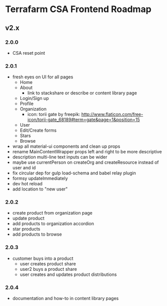 # Terrafarm CSA Frontend Roadmap

## v2.x

### 2.0.0

- CSA reset point

### 2.0.1

- fresh eyes on UI for all pages
  - Home
  - About
    - link to stackshare or describe or content library page
  - Login/Sign up
  - Profile
  - Organization
    - icon: torii gate by freepik: http://www.flaticon.com/free-icon/torii-gate_68189#term=gate&page=1&position=15
  - User
  - Edit/Create forms
  - Stars
  - Browse
- wrap all material-ui components and clean up props
- rename MainContentWrapper props left and right to be more descriptive
- description multi-line text inputs can be wider
- maybe use currentPerson on createOrg and createResource instead of user and id
- fix circular dep for gulp load-schema and babel relay plugin
- formsy updateImmediately
- dev hot reload
- add location to "new user"

### 2.0.2

- create product from organization page
- update product
- add products to organization accordion
- star products
- add products to browse

### 2.0.3

- customer buys into a product
  - user creates product share
  - user2 buys a product share
  - user creates and updates product distributions

### 2.0.4

- documentation and how-to in content library pages
